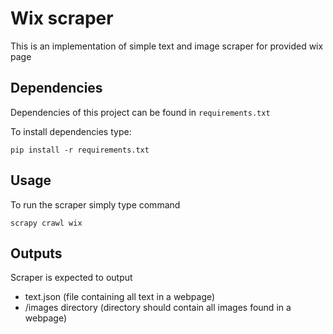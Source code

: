 # Wix scraper

This is an implementation of simple text and image scraper for provided wix page

## Dependencies

Dependencies of this project can be found in `requirements.txt`

To install dependencies type:

```
pip install -r requirements.txt
```

## Usage

To run the scraper simply type command

```
scrapy crawl wix
```

## Outputs

Scraper is expected to output
- text.json (file containing all text in a webpage)
- /images directory (directory should contain all images found in a webpage)